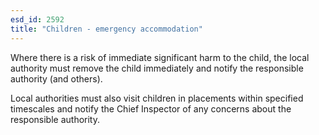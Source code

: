 ```yaml
---
esd_id: 2592
title: "Children - emergency accommodation"
---
```


Where there is a risk of immediate significant harm to the child, the local authority must remove the child immediately and notify the responsible authority (and others).

Local authorities must also visit children in placements within specified timescales and notify the Chief Inspector of any concerns about the responsible authority.

